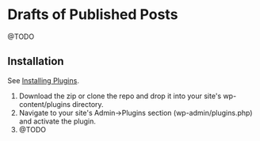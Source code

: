 
# Drafts of Published Posts

@TODO


## Installation

See [Installing Plugins](http://codex.wordpress.org/Managing_Plugins#Installing_Plugins).

1. Download the zip or clone the repo and drop it into your site's wp-content/plugins directory.
1. Navigate to your site's Admin->Plugins section (wp-admin/plugins.php) and activate the plugin.
1. @TODO